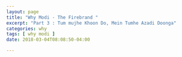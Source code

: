 ```yaml
---
layout: page
title: "Why Modi - The Firebrand "
excerpt: "Part 3 : Tum mujhe Khoon Do, Mein Tumhe Azadi Doonga"
categories: why
tags: [ why modi ]
date: 2018-03-04T08:08:50-04:00

---
```

